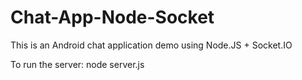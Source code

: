 # Chat-App-Node-Socket

This is an Android chat application demo using Node.JS + Socket.IO

To run the server: node server.js
